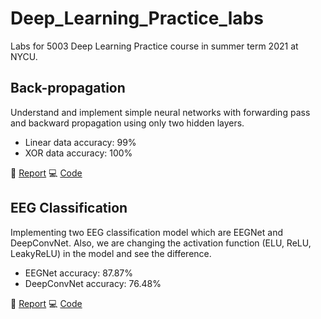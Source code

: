 # Deep_Learning_Practice_labs
Labs for 5003 Deep Learning Practice course in summer term 2021 at NYCU.

## Back-propagation 

Understand and implement simple neural networks with forwarding pass and backward propagation using only two hidden layers.
* Linear data accuracy: 99%
* XOR data accuracy: 100%

:page_facing_up: [Report](./lab1/REPORT.pdf) :computer: [Code](./lab1)


## EEG Classification

Implementing two EEG classification model which are EEGNet and DeepConvNet. Also, we are changing the activation function (ELU, ReLU, LeakyReLU) in the model and see the difference.

* EEGNet accuracy: 87.87%
* DeepConvNet accuracy: 76.48%

:page_facing_up: [Report](./lab2/REPORT.pdf) :computer: [Code](./lab2)
